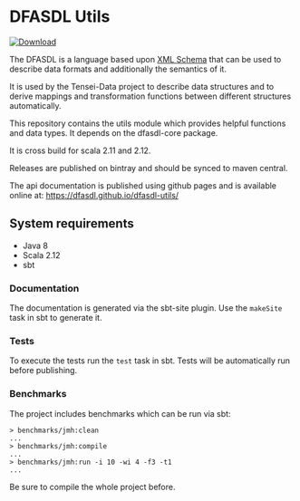 # DFASDL Utils

[ ![Download](https://api.bintray.com/packages/wegtam/dfasdl/dfasdl-utils/images/download.svg) ](https://bintray.com/wegtam/dfasdl/dfasdl-utils/_latestVersion)

The DFASDL is a language based upon [XML
Schema](http://www.w3.org/XML/Schema) that can be used to describe data
formats and additionally the semantics of it.

It is used by the Tensei-Data project to describe data structures and to
derive mappings and transformation functions between different structures
automatically.

This repository contains the utils module which provides helpful functions
and data types. It depends on the dfasdl-core package.

It is cross build for scala 2.11 and 2.12.

Releases are published on bintray and should be synced to maven central.

The api documentation is published using github pages and is available 
online at: https://dfasdl.github.io/dfasdl-utils/

## System requirements

* Java 8
* Scala 2.12
* sbt

### Documentation

The documentation is generated via the sbt-site plugin. Use the `makeSite`
task in sbt to generate it.

### Tests

To execute the tests run the `test` task in sbt. Tests will be 
automatically run before publishing.

### Benchmarks

The project includes benchmarks which can be run via sbt:

```text
> benchmarks/jmh:clean
...
> benchmarks/jmh:compile
...
> benchmarks/jmh:run -i 10 -wi 4 -f3 -t1
...
```

Be sure to compile the whole project before.

